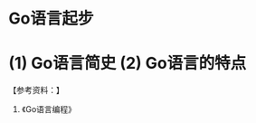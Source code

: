 # Go语言起步
(1) Go语言简史
(2) Go语言的特点
==================================================


【参考资料：】
1. 《Go语言编程》